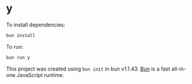 # y

To install dependencies:

```bash
bun install
```

To run:

```bash
bun run y
```

This project was created using `bun init` in bun v1.1.43. [Bun](https://bun.sh) is a fast all-in-one JavaScript runtime.
